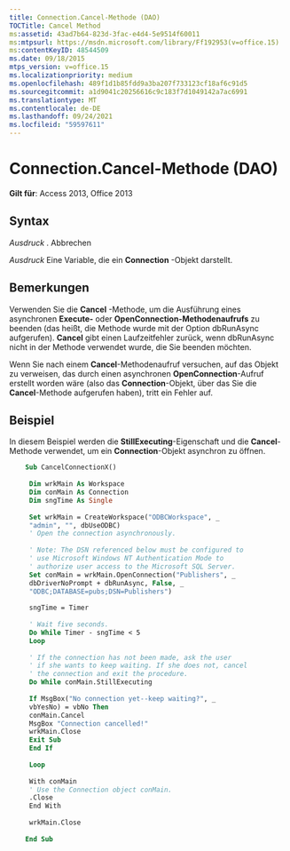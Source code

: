 ```yaml
---
title: Connection.Cancel-Methode (DAO)
TOCTitle: Cancel Method
ms:assetid: 43ad7b64-823d-3fac-e4d4-5e9514f60011
ms:mtpsurl: https://msdn.microsoft.com/library/Ff192953(v=office.15)
ms:contentKeyID: 48544509
ms.date: 09/18/2015
mtps_version: v=office.15
ms.localizationpriority: medium
ms.openlocfilehash: 489f1d1b85fdd9a3ba207f733123cf18af6c91d5
ms.sourcegitcommit: a1d9041c20256616c9c183f7d1049142a7ac6991
ms.translationtype: MT
ms.contentlocale: de-DE
ms.lasthandoff: 09/24/2021
ms.locfileid: "59597611"
---
```

# <a name="connectioncancel-method-dao"></a>Connection.Cancel-Methode (DAO)

**Gilt für**: Access 2013, Office 2013

## <a name="syntax"></a>Syntax

*Ausdruck* . Abbrechen

*Ausdruck* Eine Variable, die ein **Connection** -Objekt darstellt.

## <a name="remarks"></a>Bemerkungen

Verwenden Sie die **Cancel** -Methode, um die Ausführung eines asynchronen **Execute-** oder **OpenConnection-Methodenaufrufs** zu beenden (das heißt, die Methode wurde mit der Option dbRunAsync aufgerufen). **Cancel** gibt einen Laufzeitfehler zurück, wenn dbRunAsync nicht in der Methode verwendet wurde, die Sie beenden möchten.

Wenn Sie nach einem **Cancel**-Methodenaufruf versuchen, auf das Objekt zu verweisen, das durch einen asynchronen **OpenConnection**-Aufruf erstellt worden wäre (also das **Connection**-Objekt, über das Sie die **Cancel**-Methode aufgerufen haben), tritt ein Fehler auf.

## <a name="example"></a>Beispiel

In diesem Beispiel werden die **StillExecuting**-Eigenschaft und die **Cancel**-Methode verwendet, um ein **Connection**-Objekt asynchron zu öffnen.

```vb
    Sub CancelConnectionX() 
     
     Dim wrkMain As Workspace 
     Dim conMain As Connection 
     Dim sngTime As Single 
     
     Set wrkMain = CreateWorkspace("ODBCWorkspace", _ 
     "admin", "", dbUseODBC) 
     ' Open the connection asynchronously. 
     
     ' Note: The DSN referenced below must be configured to 
     ' use Microsoft Windows NT Authentication Mode to 
     ' authorize user access to the Microsoft SQL Server. 
     Set conMain = wrkMain.OpenConnection("Publishers", _ 
     dbDriverNoPrompt + dbRunAsync, False, _ 
     "ODBC;DATABASE=pubs;DSN=Publishers") 
     
     sngTime = Timer 
     
     ' Wait five seconds. 
     Do While Timer - sngTime < 5 
     Loop 
     
     ' If the connection has not been made, ask the user 
     ' if she wants to keep waiting. If she does not, cancel 
     ' the connection and exit the procedure. 
     Do While conMain.StillExecuting 
     
     If MsgBox("No connection yet--keep waiting?", _ 
     vbYesNo) = vbNo Then 
     conMain.Cancel 
     MsgBox "Connection cancelled!" 
     wrkMain.Close 
     Exit Sub 
     End If 
     
     Loop 
     
     With conMain 
     ' Use the Connection object conMain. 
     .Close 
     End With 
     
     wrkMain.Close 
     
    End Sub
```
